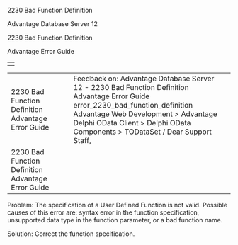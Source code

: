 2230 Bad Function Definition




Advantage Database Server 12  

2230 Bad Function Definition

Advantage Error Guide

|  |
| --- |
|  |

|  |  |  |  |  |
| --- | --- | --- | --- | --- |
| 2230 Bad Function Definition  Advantage Error Guide |  |  | Feedback on: Advantage Database Server 12 - 2230 Bad Function Definition Advantage Error Guide error\_2230\_bad\_function\_definition Advantage Web Development > Advantage Delphi OData Client > Delphi OData Components > TODataSet / Dear Support Staff, |  |
| 2230 Bad Function Definition  Advantage Error Guide |  |  |  |  |

Problem: The specification of a User Defined Function is not valid. Possible causes of this error are: syntax error in the function specification, unsupported data type in the function parameter, or a bad function name.

Solution: Correct the function specification.